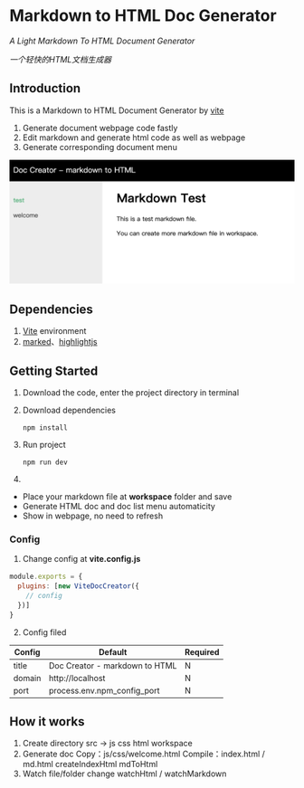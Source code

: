 # Markdown to HTML Doc Generator

*A Light Markdown To HTML Document Generator*

*一个轻快的HTML文档生成器*

## Introduction

This is a Markdown to HTML Document Generator by [vite](https://github.com/vitejs/vite)

1. Generate document webpage code fastly
2. Edit markdown and generate html code as well as webpage
3. Generate corresponding document menu

![](https://github.com/nagasawalee/markdown-to-html-generator/blob/main/screenshot.png)
## Dependencies
1. [Vite](https://github.com/vitejs/vite) environment
2. [marked](https://github.com/markedjs/marked)、[highlightjs](https://highlightjs.org/)

## Getting Started
1. Download the code, enter the project directory in terminal

2. Download dependencies
   ```shell
   npm install
   ```

3. Run project
   ```shell
   npm run dev
   ```

4. 

   - Place your markdown file at **workspace** folder and save
   - Generate HTML doc and doc list menu automaticity
   - Show in webpage, no need to refresh


### Config
1. Change config at **vite.config.js**
  ```js
  module.exports = {
    plugins: [new ViteDocCreator({
      // config
    })]
  }
  ```
2. Config filed

  |  Config  | Default                              | Required |
  |  ----  | -------              | ----  |
  |  title      | Doc Creator - markdown to HTML | N |
  | domain      | http://localhost | N |
  | port      | process.env.npm_config_port | N |

## How it works
  1. Create directory
     src ->
       js
       css
       html
     workspace
  2. Generate doc
     Copy：js/css/welcome.html
     Compile：index.html      / md.html
          createIndexHtml   mdToHtml
  3. Watch file/folder change
     watchHtml    /  watchMarkdown

